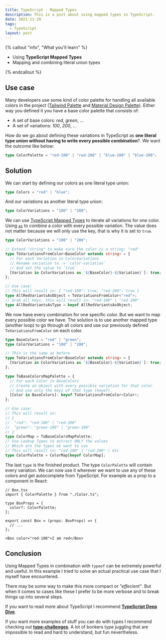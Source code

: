 ```yaml
---
title: TypeScript - Mapped Types
description: This is a post about using mapped types in TypeScript.
date: 2021-11-29
tags:
  - TypeScript
layout: post
---
```


{% callout "info", "What you'll learn" %}

- Using **TypeScript Mapped Types**
- Mapping and combining literal union types

{% endcallout %}

## Use case

Many developers use some kind of color palette for handling all available colors in the project ([Tailwind Palette](https://tailwindcss.com/docs/customizing-colors#color-palette-reference) and [Material Design Palette](https://material.io/design/color/the-color-system.html#color-theme-creation)). Either way you defined it you have a base color palette that consists of:

- A set of base colors: _red_, _green_, ...
- A set of variations: _100_, _200_, ...

How do we go about defining these variations in TypeScript as **one literal type union without having to write every possible combination**?. We want the outcome like below:

```ts
type ColorPalette = "red-100" | "red-200" | "blue-100" | "blue-200";
```

## Solution

We can start by defining our colors as one literal type union:

```ts
type Colors = "red" | "blue";
```

And our variations as another literal type union:

```ts
type ColorVariations = "100" | "200";
```

We can use [TypeScript Mapped Types](https://www.typescriptlang.org/docs/handbook/2/mapped-types.html) to iterate all variations for
one color. Using [`as`](https://www.typescriptlang.org/docs/handbook/2/mapped-types.html#key-remapping-via-as) to combine a color with every possible variation. The value does not matter because we will only use the key, that is why it is set to `true`.

```ts
type ColorVariations = "100" | "200";

// Extend "string" to make sure the color is a string: "red"
type ToVariationsFromColor<BaseColor extends string> = {
  // For each Variation in ColorVariations
  // Rename variation to -> `color-variation`
  // And set the value to `true`
  [Variation in ColorVariations as `${BaseColor}-${Variation}`]: true;
};

// Use case:
// This will result in: { "red-100": true, "red-200": true }
type AllRedVariantsAsObject = ToVariationsFromColor<"red">;
// Grab all keys, this will result in: "red-100" | "red-200"
type AllRedVariantsAsType = keyof AllRedVariantsAsObject;
```

We now have every combination for one specific color. But we want to map every possible color we have. The solution is to use another mapped type (another loop) to go through all colors and use our previously defined `ToVariationsFromColor` on each color.

```ts
type BaseColors = "red" | "green";
type ColorVariations = "100" | "200";

// This is the same as before
type ToVariationsFromColor<BaseColor extends string> = {
  [Variation in ColorVariations as `${BaseColor}-${Variation}`]: true;
};

type ToBaseColorsMapPalette = {
  // For each Color in BaseColors
  // Create an object with every possible variation for that color
  // And use only the keys of that type (keyof).
  [Color in BaseColors]: keyof ToVariationsFromColor<Color>;
};

// Use case:
// This will result in:
// {
//  "red": "red-100" | "red-200"
//  "green": "green-100" | "green-100"
// }
type ColorMap = ToBaseColorsMapPalette;
// Use Lookup Types to extract ONLY the values
// Which are the types we want to use
// This will result in: "red-100" | "red-200" | etc
type ColorPalette = ColorMap[keyof ColorMap];
```

The last `type` is the finished product. The type `ColorPalette` will contain every variation. We can now use it wherever we want to use any of these colors and get autocomplete from TypeScript. For example as a prop to a component in React:

```tsx
// Box.tsx
import { ColorPalette } from "./Color.ts";

type BoxProps = {
  color?: ColorPalette;
};

export const Box = (props: BoxProps) => {
  // ...
};
```

```tsx
<Box color="red-100">I am red</Box>
```

## Conclusion

Using Mapped Types in combination with `typeof` can be extremely powerful and useful. In this example I tried to solve an actual practical use case that I myself have encountered.

There may be some way to make this more compact or _"effecient"_. But when it comes to cases like these I prefer to be more verbose and to break things up into several steps.

If you want to read more about TypeScript I recommend **[TypeScript Deep Dive](https://basarat.gitbook.io/typescript/)**.

If you want more examples of stuff you can do with types I recommend checking out **[type-challenges](https://github.com/type-challenges/type-challenges)**. A lot of bonkers type juggling that are impossible to read and hard to understand, but fun nevertheless.
